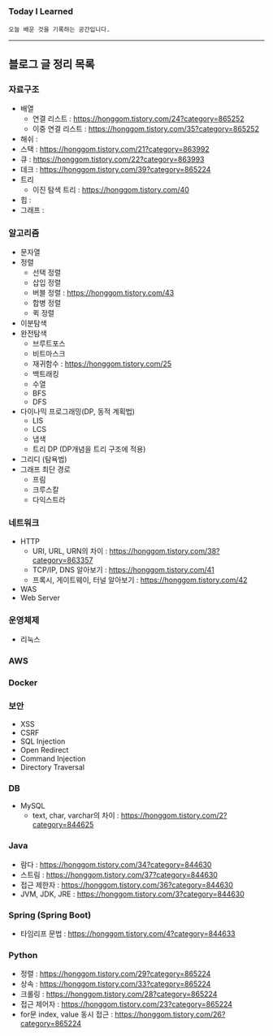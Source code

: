 ### Today I Learned
    오늘 배운 것을 기록하는 공간입니다.
---
## 블로그 글 정리 목록

### 자료구조
- 배열
    - 연결 리스트 : https://honggom.tistory.com/24?category=865252
    - 이중 연결 리스트 : https://honggom.tistory.com/35?category=865252
- 해쉬 : 
- 스택 : https://honggom.tistory.com/21?category=863992
- 큐 : https://honggom.tistory.com/22?category=863993
- 데크 : https://honggom.tistory.com/39?category=865224
- 트리
    - 이진 탐색 트리 : https://honggom.tistory.com/40
- 힙 :
- 그래프 : 
### 알고리즘
- 문자열
- 정렬
  - 선택 정렬
  - 삽입 정렬
  - 버블 정렬 : https://honggom.tistory.com/43
  - 합병 정렬
  - 퀵 정렬
- 이분탐색
- 완전탐색
  - 브루트포스
  - 비트마스크
  - 재귀함수 : https://honggom.tistory.com/25
  - 백트래킹
  - 수열
  - BFS
  - DFS
- 다이나믹 프로그래밍(DP, 동적 계획법)
  - LIS
  - LCS
  - 냅색
  - 트리 DP (DP개념을 트리 구조에 적용)
- 그리디 (탐욕법)
- 그래프 최단 경로
  - 프림
  - 크루스칼
  - 다익스트라
### 네트워크
- HTTP
    - URI, URL, URN의 차이 : https://honggom.tistory.com/38?category=863357
    - TCP/IP, DNS 알아보기 : https://honggom.tistory.com/41
    - 프록시, 게이트웨이, 터널 알아보기 : https://honggom.tistory.com/42
- WAS
- Web Server
### 운영체제
- 리눅스
### AWS
### Docker
### 보안
- XSS
- CSRF
- SQL Injection
- Open Redirect
- Command Injection
- Directory Traversal
### DB
- MySQL
    - text, char, varchar의 차이 : https://honggom.tistory.com/2?category=844625
### Java
- 람다 : https://honggom.tistory.com/34?category=844630
- 스트림 : https://honggom.tistory.com/37?category=844630
- 접근 제한자 : https://honggom.tistory.com/36?category=844630
- JVM, JDK, JRE : https://honggom.tistory.com/3?category=844630
### Spring (Spring Boot)
- 타임리프 문법 : https://honggom.tistory.com/4?category=844633
### Python
- 정렬 : https://honggom.tistory.com/29?category=865224
- 상속 : https://honggom.tistory.com/33?category=865224
- 크롤링 : https://honggom.tistory.com/28?category=865224
- 접근 제어자 : https://honggom.tistory.com/23?category=865224
- for문 index, value 동시 접근 : https://honggom.tistory.com/26?category=865224
